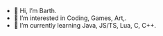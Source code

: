 - 👋 Hi, I’m Barth.
- 👀 I’m interested in Coding, Games, Art,.
- 🌱 I’m currently learning Java, JS/TS, Lua, C, C++.
<!---- 💞️ I’m looking to collaborate on ...
- 📫 How to reach me ...
- 😄 Pronouns: ...
- ⚡ Fun fact: ...

<!---
bschostak/bschostak is a ✨ special ✨ repository because its `README.md` (this file) appears on your GitHub profile.
You can click the Preview link to take a look at your changes.
--->
